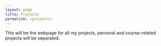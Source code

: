 ```yaml
---
layout: page
title: Projects
permalink: /projects/
---
```


This will be the webpage for all my projects, personal and course-related projects will be separated.
